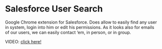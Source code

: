 # Salesforce User Search
Google Chrome extension for Salesforce. Does allow to easily find any user in system, login into him or edit his permissions. As it looks also for emails of our users, we can easily contact ‘em, in person, or in group.

VIDEO: [click here!](https://www.youtube.com/watch?v=6iwBUM09mmg)